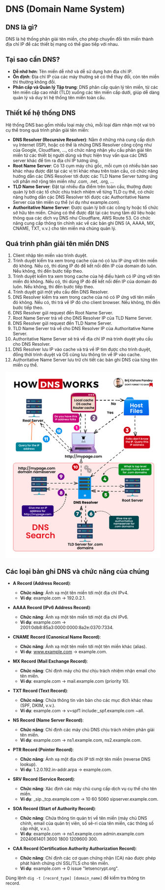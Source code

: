 # DNS (Domain Name System)

## DNS là gì?
DNS là hệ thống phân giải tên miền, cho phép chuyển đổi tên miền thành địa chỉ IP để các thiết bị mạng có thể giao tiếp với nhau.

## Tại sao cần DNS?
- **Dễ nhớ hơn**: Tên miền dễ nhớ và dễ sử dụng hơn địa chỉ IP.
- **Ổn định**: Địa chỉ IP của các máy thường sẽ có thể thay đổi, còn tên miền thì thường không đổi.
- **Phân cấp và Quản lý Tập trung**: DNS phân cấp quản lý tên miền, từ các tên miền cấp cao nhất (TLD) xuống các tên miền cấp dưới, giúp dễ dàng quản lý và duy trì hệ thống tên miền toàn cầu.

## Thiết kế hệ thống DNS
Hệ thống DNS bao gồm nhiều loại máy chủ, mỗi loại đảm nhận một vai trò cụ thể trong quá trình phân giải tên miền:
- **DNS Resolver (Recursive Resolver)**: Nằm ở những nhà cung cấp dịch vụ Internet (ISP), hoặc có thể là những DNS Resolver công cộng như của Google, Cloudflare, …, có chức năng nhận yêu cầu phân giải tên miền từ các thiết bị người dùng và thực hiện truy vấn qua các DNS server khác để tìm ra địa chỉ IP tương ứng.
- **Root Name Server**: Có 13 cụm máy chủ gốc, mỗi cụm có nhiều bản sao khác nhau được đặt tại các vị trí khác nhau trên toàn cầu, có chức năng hướng dẫn các DNS Resolver tới được các TLD Name Server tương ứng với phần mở rộng tên miền như .com, .net, .org, …
- **TLD Name Server**: Đặt tại nhiều địa điểm trên toàn cầu, thường được quản lý bởi các tổ chức chịu trách nhiệm về từng TLD cụ thể, có chức năng hướng dẫn các DNS Resolver tới được các Authoritative Name Server của tên miền cụ thể (ví dụ như example.com).
- **Authoritative Name Server**: Được quản lý bởi các công ty hoặc tổ chức sở hữu tên miền. Chúng có thể được đặt tại các trung tâm dữ liệu hoặc thông qua các dịch vụ DNS như Cloudflare, AWS Route 53. Có chức năng cung cấp thông tin chính xác về các bản ghi DNS (A, AAAA, MX, CNAME, TXT, v.v.) cho tên miền mà chúng quản lý.

## Quá trình phân giải tên miền DNS
1. Client nhập tên miền vào trình duyệt.
2. Trình duyệt kiểm tra xem trong cache của nó có lưu IP ứng với tên miền đó không. Nếu có, thì dùng IP đó để kết nối đến IP của domain đó luôn. Nếu không, thì đến bước tiếp theo.
3. Trình duyệt kiểm tra xem trong cache của hệ điều hành có IP ứng với tên miền đó không. Nếu có, thì dùng IP đó để kết nối đến IP của domain đó luôn. Nếu không, thì đến bước tiếp theo.
4. Trình duyệt gửi một yêu cầu đến DNS Resolver.
5. DNS Resolver kiểm tra xem trong cache của nó có IP ứng với tên miền đó không. Nếu có, thì trả về IP đó cho client browser. Nếu không, thì đến bước tiếp theo.
6. DNS Resolver gửi request đến Root Name Server.
7. Root Name Server trả về cho DNS Resolver IP của TLD Name Server.
8. DNS Resolver gửi request đến TLD Name Server.
9. TLD Name Server trả về cho DNS Resolver IP của Authoritative Name Server.
10. Authoritative Name Server sẽ trả về địa chỉ IP mà trình duyệt yêu cầu cho DNS Resolver.
11. DNS Resolver lưu IP vào cache và trả về IP tìm được cho trình duyệt, đồng thời trình duyệt và OS cũng lưu thông tin về IP vào cache.
12. Authoritative Name Server lưu trữ chi tiết các bản ghi DNS của từng tên miền cụ thể.

<p align="center">
  <img src="../image/Chapter6/DNS.png" alt="DNS">
</p>

## Các loại bản ghi DNS và chức năng của chúng
- **A Record (Address Record)**:
  - **Chức năng**: Ánh xạ một tên miền tới một địa chỉ IPv4.
  - **Ví dụ**: example.com -> 192.0.2.1.
  
- **AAAA Record (IPv6 Address Record)**:
  - **Chức năng**: Ánh xạ một tên miền tới một địa chỉ IPv6.
  - **Ví dụ**: example.com -> 2001:0db8:85a3:0000:0000:8a2e:0370:7334.
  
- **CNAME Record (Canonical Name Record)**:
  - **Chức năng**: Ánh xạ một tên miền tới một tên miền khác (alias).
  - **Ví dụ**: www.example.com -> example.com.
  
- **MX Record (Mail Exchange Record)**:
  - **Chức năng**: Chỉ định máy chủ thư chịu trách nhiệm nhận email cho tên miền.
  - **Ví dụ**: example.com -> mail.example.com (priority 10).
  
- **TXT Record (Text Record)**:
  - **Chức năng**: Chứa thông tin văn bản cho các mục đích khác nhau (SPF, DKIM, v.v.).
  - **Ví dụ**: example.com -> v=spf1 include:_spf.example.com ~all.
  
- **NS Record (Name Server Record)**:
  - **Chức năng**: Chỉ định các máy chủ DNS chịu trách nhiệm phân giải tên miền.
  - **Ví dụ**: example.com -> ns1.example.com, ns2.example.com.
  
- **PTR Record (Pointer Record)**:
  - **Chức năng**: Ánh xạ một địa chỉ IP tới một tên miền (reverse DNS lookup).
  - **Ví dụ**: 1.2.0.192.in-addr.arpa -> example.com.
  
- **SRV Record (Service Record)**:
  - **Chức năng**: Xác định các máy chủ cung cấp dịch vụ cụ thể cho tên miền.
  - **Ví dụ**: _sip._tcp.example.com -> 10 60 5060 sipserver.example.com.
  
- **SOA Record (Start of Authority Record)**:
  - **Chức năng**: Chứa thông tin quản trị về tên miền (máy chủ DNS chính, email của quản trị viên, số sê-ri của tên miền, các thông số cập nhật, v.v.).
  - **Ví dụ**: example.com -> ns1.example.com admin.example.com 2024061401 3600 1800 1209600 300.
  
- **CAA Record (Certification Authority Authorization Record)**:
  - **Chức năng**: Chỉ định các cơ quan chứng nhận (CA) nào được phép phát hành chứng chỉ SSL/TLS cho tên miền.
  - **Ví dụ**: example.com -> 0 issue "letsencrypt.org".

Dùng lệnh `dig -t [record_type] [domain_name]` để kiểm tra thông tin record.
